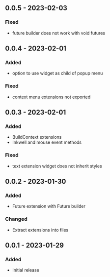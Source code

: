 ## 0.0.5 - 2023-02-03
### Fixed
- future builder does not work with void futures

## 0.0.4 - 2023-02-01
### Added
- option to use widget as child of popup menu

### Fixed
- context menu extensions not exported

## 0.0.3 - 2023-02-01
### Added
- BuildContext extensions
- Inkwell and mouse event methods

### Fixed
- text extension widget does not inherit styles

## 0.0.2 - 2023-01-30
### Added
- Future extension with Future builder

### Changed
- Extract extensions into files

## 0.0.1 - 2023-01-29
### Added
- Initial release